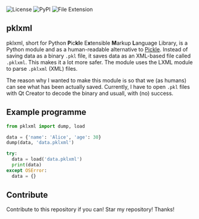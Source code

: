 ![License](https://img.shields.io/github/license/RAPTOR7762/pklxml)
![PyPI](https://img.shields.io/pypi/v/pklxml)
![File Extension](https://img.shields.io/badge/file%20extension-.pypxml-blue)

## pklxml

pklxml, short for Python **P**ic**kl**e E**x**tensible **M**arkup **L**anguage Library, is a Python module and as a human-readable alternative to [Pickle](https://docs.python.org/3/library/pickle.html). Instead of saving data as a binary `.pkl` file, it saves data as an XML-based file called `.pklxml`. This makes it a lot more safer. The module uses the LXML module to parse `.pklxml` (XML) files.

The reason why I wanted to make this module is so that we (as humans) can see what has been actually saved. Currently, I have to open `.pkl` files with Qt Creator to decode the binary and usuall, with (no) success.

## Example programme
```python
from pklxml import dump, load

data = {'name': 'Alice', 'age': 30}
dump(data, 'data.pklxml')

try:
  data = load('data.pklxml')
  print(data)
except OSError:
  data = {}
```
## Contribute

Contribute to this repository if you can! Star my repository! Thanks!

